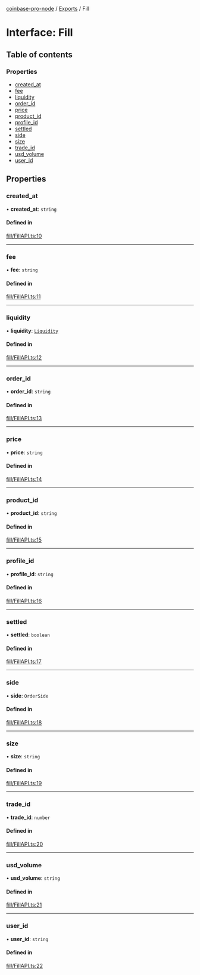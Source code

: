 [coinbase-pro-node](../README.md) / [Exports](../modules.md) / Fill

# Interface: Fill

## Table of contents

### Properties

- [created_at](Fill.md#created_at)
- [fee](Fill.md#fee)
- [liquidity](Fill.md#liquidity)
- [order_id](Fill.md#order_id)
- [price](Fill.md#price)
- [product_id](Fill.md#product_id)
- [profile_id](Fill.md#profile_id)
- [settled](Fill.md#settled)
- [side](Fill.md#side)
- [size](Fill.md#size)
- [trade_id](Fill.md#trade_id)
- [usd_volume](Fill.md#usd_volume)
- [user_id](Fill.md#user_id)

## Properties

### created_at

• **created_at**: `string`

#### Defined in

[fill/FillAPI.ts:10](https://github.com/bennycode/coinbase-pro-node/blob/caaa670/src/fill/FillAPI.ts#L10)

---

### fee

• **fee**: `string`

#### Defined in

[fill/FillAPI.ts:11](https://github.com/bennycode/coinbase-pro-node/blob/caaa670/src/fill/FillAPI.ts#L11)

---

### liquidity

• **liquidity**: [`Liquidity`](../enums/Liquidity.md)

#### Defined in

[fill/FillAPI.ts:12](https://github.com/bennycode/coinbase-pro-node/blob/caaa670/src/fill/FillAPI.ts#L12)

---

### order_id

• **order_id**: `string`

#### Defined in

[fill/FillAPI.ts:13](https://github.com/bennycode/coinbase-pro-node/blob/caaa670/src/fill/FillAPI.ts#L13)

---

### price

• **price**: `string`

#### Defined in

[fill/FillAPI.ts:14](https://github.com/bennycode/coinbase-pro-node/blob/caaa670/src/fill/FillAPI.ts#L14)

---

### product_id

• **product_id**: `string`

#### Defined in

[fill/FillAPI.ts:15](https://github.com/bennycode/coinbase-pro-node/blob/caaa670/src/fill/FillAPI.ts#L15)

---

### profile_id

• **profile_id**: `string`

#### Defined in

[fill/FillAPI.ts:16](https://github.com/bennycode/coinbase-pro-node/blob/caaa670/src/fill/FillAPI.ts#L16)

---

### settled

• **settled**: `boolean`

#### Defined in

[fill/FillAPI.ts:17](https://github.com/bennycode/coinbase-pro-node/blob/caaa670/src/fill/FillAPI.ts#L17)

---

### side

• **side**: `OrderSide`

#### Defined in

[fill/FillAPI.ts:18](https://github.com/bennycode/coinbase-pro-node/blob/caaa670/src/fill/FillAPI.ts#L18)

---

### size

• **size**: `string`

#### Defined in

[fill/FillAPI.ts:19](https://github.com/bennycode/coinbase-pro-node/blob/caaa670/src/fill/FillAPI.ts#L19)

---

### trade_id

• **trade_id**: `number`

#### Defined in

[fill/FillAPI.ts:20](https://github.com/bennycode/coinbase-pro-node/blob/caaa670/src/fill/FillAPI.ts#L20)

---

### usd_volume

• **usd_volume**: `string`

#### Defined in

[fill/FillAPI.ts:21](https://github.com/bennycode/coinbase-pro-node/blob/caaa670/src/fill/FillAPI.ts#L21)

---

### user_id

• **user_id**: `string`

#### Defined in

[fill/FillAPI.ts:22](https://github.com/bennycode/coinbase-pro-node/blob/caaa670/src/fill/FillAPI.ts#L22)
